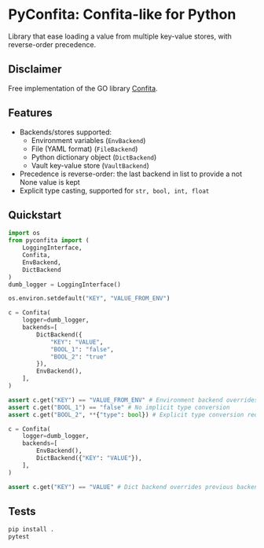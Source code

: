 # PyConfita: Confita-like for Python

Library that ease loading a value from multiple key-value stores, with reverse-order precedence.

## Disclaimer

Free implementation of the GO library [Confita](https://github.com/heetch/confita).

## Features

- Backends/stores supported:
  - Environment variables (`EnvBackend`)
  - File (YAML format) (`FileBackend`)
  - Python dictionary object (`DictBackend`)
  - Vault key-value store (`VaultBackend`)
- Precedence is reverse-order: the last backend in list to provide a not None value is kept
- Explicit type casting, supported for `str, bool, int, float`

## Quickstart

```python
import os
from pyconfita import (
    LoggingInterface,
    Confita,
    EnvBackend,
    DictBackend
)
dumb_logger = LoggingInterface()

os.environ.setdefault("KEY", "VALUE_FROM_ENV")

c = Confita(
    logger=dumb_logger,
    backends=[
        DictBackend({
            "KEY": "VALUE",
            "BOOL_1": "false",
            "BOOL_2": "true"
        }),
        EnvBackend(),
    ],
)

assert c.get("KEY") == "VALUE_FROM_ENV" # Environment backend overrides previous backends' values
assert c.get("BOOL_1") == "false" # No implicit type conversion 
assert c.get("BOOL_2", **{"type": bool}) # Explicit type conversion requested

c = Confita(
    logger=dumb_logger,
    backends=[
        EnvBackend(),
        DictBackend({"KEY": "VALUE"}),
    ],
)

assert c.get("KEY") == "VALUE" # Dict backend overrides previous backends' values
```

## Tests

```bash
pip install .
pytest
```
